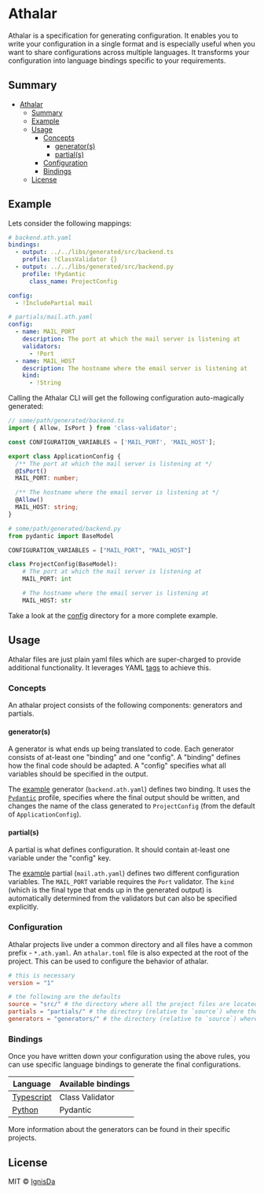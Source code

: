 # Athalar

Athalar is a specification for generating configuration. It enables you to write your
configuration in a single format and is especially useful when you want to share
configurations across multiple languages. It transforms your configuration into language
bindings specific to your requirements.

## Summary

- [Athalar](#athalar)
  - [Summary](#summary)
  - [Example](#example)
  - [Usage](#usage)
    - [Concepts](#concepts)
      - [generator(s)](#generators)
      - [partial(s)](#partials)
    - [Configuration](#configuration)
    - [Bindings](#bindings)
  - [License](#license)

## Example

Lets consider the following mappings:

```yaml
# backend.ath.yaml
bindings:
  - output: ../../libs/generated/src/backend.ts
    profile: !ClassValidator {}
  - output: ../../libs/generated/src/backend.py
    profile: !Pydantic
      class_name: ProjectConfig

config:
  - !IncludePartial mail
```

```yaml
# partials/mail.ath.yaml
config:
  - name: MAIL_PORT
    description: The port at which the mail server is listening at
    validators:
      - !Port
  - name: MAIL_HOST
    description: The hostname where the email server is listening at
    kind:
      - !String
```

Calling the Athalar CLI will get the following configuration auto-magically generated:

```typescript
// some/path/generated/backend.ts
import { Allow, IsPort } from 'class-validator';

const CONFIGURATION_VARIABLES = ['MAIL_PORT', 'MAIL_HOST'];

export class ApplicationConfig {
  /** The port at which the mail server is listening at */
  @IsPort()
  MAIL_PORT: number;

  /** The hostname where the email server is listening at */
  @Allow()
  MAIL_HOST: string;
}
```

```python
# some/path/generated/backend.py
from pydantic import BaseModel

CONFIGURATION_VARIABLES = ["MAIL_PORT", "MAIL_HOST"]

class ProjectConfig(BaseModel):
    # The port at which the mail server is listening at
    MAIL_PORT: int

    # The hostname where the email server is listening at
    MAIL_HOST: str
```

Take a look at the [config](./apps/config) directory for a more complete example.

## Usage

Athalar files are just plain yaml files which are super-charged to provide additional
functionality. It leverages YAML [tags](https://yaml.org/spec/1.2.2/#24-tags) to achieve
this.

### Concepts

An athalar project consists of the following components: generators and partials.

#### generator(s)

A generator is what ends up being translated to code. Each generator consists of at-least
one "binding" and one "config". A "binding" defines how the final code should be adapted. A
"config" specifies what all variables should be specified in the output.

The [example](#example) generator (`backend.ath.yaml`) defines two binding. It uses the
[`Pydantic`](./apps/cli) profile, specifies where the final output should be written, and
changes the name of the class generated to `ProjectConfig` (from the default of
`ApplicationConfig`).

#### partial(s)

A partial is what defines configuration. It should contain at-least one variable under the
"config" key.

The [example](#example) partial (`mail.ath.yaml`) defines two different configuration
variables. The `MAIL_PORT` variable requires the `Port` validator. The `kind` (which is the
final type that ends up in the generated output) is automatically determined from the
validators but can also be specified explicitly.

### Configuration

Athalar projects live under a common directory and all files have a common prefix -
`*.ath.yaml`. An `athalar.toml` file is also expected at the root of the project. This can
be used to configure the behavior of athalar.

```toml
# this is necessary
version = "1"

# the following are the defaults
source = "src/" # the directory where all the project files are located
partials = "partials/" # the directory (relative to `source`) where the partials are kept
generators = "generators/" # the directory (relative to `source`) where the generators are kept
```

### Bindings

Once you have written down your configuration using the above rules, you can use specific
language bindings to generate the final configurations.

| Language                        | Available bindings |
| ------------------------------- | ------------------ |
| [Typescript](./apps/athalar-js) | Class Validator    |
| [Python](./apps/cli)            | Pydantic           |

More information about the generators can be found in their specific projects.

## License

MIT © [IgnisDa](https://github.com/ignisda)
